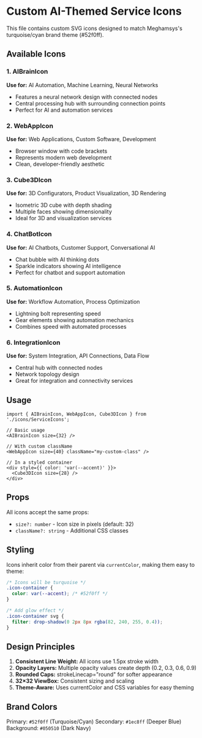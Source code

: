# Custom AI-Themed Service Icons

This file contains custom SVG icons designed to match Meghamsys's turquoise/cyan brand theme (#52f0ff).

## Available Icons

### 1. AIBrainIcon
**Use for:** AI Automation, Machine Learning, Neural Networks
- Features a neural network design with connected nodes
- Central processing hub with surrounding connection points
- Perfect for AI and automation services

### 2. WebAppIcon
**Use for:** Web Applications, Custom Software, Development
- Browser window with code brackets
- Represents modern web development
- Clean, developer-friendly aesthetic

### 3. Cube3DIcon
**Use for:** 3D Configurators, Product Visualization, 3D Rendering
- Isometric 3D cube with depth shading
- Multiple faces showing dimensionality
- Ideal for 3D and visualization services

### 4. ChatBotIcon
**Use for:** AI Chatbots, Customer Support, Conversational AI
- Chat bubble with AI thinking dots
- Sparkle indicators showing AI intelligence
- Perfect for chatbot and support automation

### 5. AutomationIcon
**Use for:** Workflow Automation, Process Optimization
- Lightning bolt representing speed
- Gear elements showing automation mechanics
- Combines speed with automated processes

### 6. IntegrationIcon
**Use for:** System Integration, API Connections, Data Flow
- Central hub with connected nodes
- Network topology design
- Great for integration and connectivity services

## Usage

```tsx
import { AIBrainIcon, WebAppIcon, Cube3DIcon } from './icons/ServiceIcons';

// Basic usage
<AIBrainIcon size={32} />

// With custom className
<WebAppIcon size={40} className="my-custom-class" />

// In a styled container
<div style={{ color: 'var(--accent)' }}>
  <Cube3DIcon size={28} />
</div>
```

## Props

All icons accept the same props:

- `size?: number` - Icon size in pixels (default: 32)
- `className?: string` - Additional CSS classes

## Styling

Icons inherit color from their parent via `currentColor`, making them easy to theme:

```css
/* Icons will be turquoise */
.icon-container {
  color: var(--accent); /* #52f0ff */
}

/* Add glow effect */
.icon-container svg {
  filter: drop-shadow(0 2px 8px rgba(82, 240, 255, 0.4));
}
```

## Design Principles

1. **Consistent Line Weight:** All icons use 1.5px stroke width
2. **Opacity Layers:** Multiple opacity values create depth (0.2, 0.3, 0.6, 0.9)
3. **Rounded Caps:** strokeLinecap="round" for softer appearance
4. **32×32 ViewBox:** Consistent sizing and scaling
5. **Theme-Aware:** Uses currentColor and CSS variables for easy theming

## Brand Colors

Primary: `#52f0ff` (Turquoise/Cyan)
Secondary: `#1ec8ff` (Deeper Blue)
Background: `#050510` (Dark Navy)
